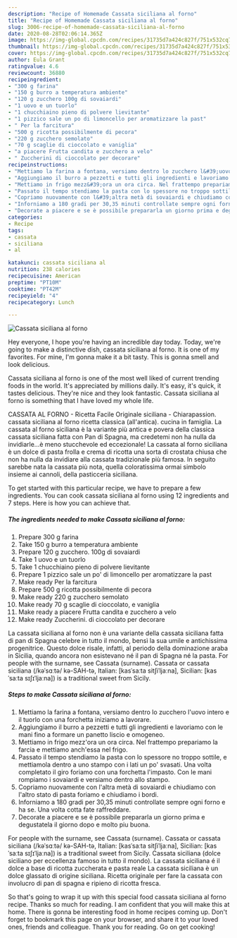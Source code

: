 ```yaml
---
description: "Recipe of Homemade Cassata siciliana al forno"
title: "Recipe of Homemade Cassata siciliana al forno"
slug: 3006-recipe-of-homemade-cassata-siciliana-al-forno
date: 2020-08-28T02:06:14.365Z
image: https://img-global.cpcdn.com/recipes/31735d7a424c827f/751x532cq70/cassata-siciliana-al-forno-recipe-main-photo.jpg
thumbnail: https://img-global.cpcdn.com/recipes/31735d7a424c827f/751x532cq70/cassata-siciliana-al-forno-recipe-main-photo.jpg
cover: https://img-global.cpcdn.com/recipes/31735d7a424c827f/751x532cq70/cassata-siciliana-al-forno-recipe-main-photo.jpg
author: Eula Grant
ratingvalue: 4.6
reviewcount: 36880
recipeingredient:
- "300 g farina"
- "150 g burro a temperatura ambiente"
- "120 g zucchero 100g di sovaiardi"
- "1 uovo e un tuorlo"
- "1 chucchiaino pieno di polvere lievitante"
- "1 pizzico sale un po di limoncello per aromatizzare la past"
- " Per la farcitura"
- "500 g ricotta possibilmente di pecora"
- "220 g zucchero semolato"
- "70 g scaglie di cioccolato e vaniglia"
- "a piacere Frutta candita e zucchero a velo"
- " Zuccherini di cioccolato per decorare"
recipeinstructions:
- "Mettiamo la farina a fontana, versiamo dentro lo zucchero l&#39;uovo intero e il tuorlo con una forchetta iniziamo a lavorare."
- "Aggiungiamo il burro a pezzetti e tutti gli ingredienti e lavoriamo con le mani fino a formare un panetto liscio e omogeneo."
- "Mettiamo in frigo mezz&#39;ora un ora circa. Nel frattempo prepariamo la farcia e mettiamo anch&#39;essa nel frigo."
- "Passato il tempo stendiamo la pasta con lo spessore no troppo sottile, e mettiamola dentro a uno stampo con i lati un po&#39; svasati. Una volta completato il giro foriamo con una forchetta l&#39;impasto. Con le mani rompiamo i sovaiardi e versiamo dentro allo stampo."
- "Copriamo nuovamente con l&#39;altra metà di sovaiardi e chiudiamo con l&#39;altro stato di pasta foriamo e chiudiamo i bordi."
- "Inforniamo a 180 gradi per 30,35 minuti controllate sempre ogni forno e ha se. Una volta cotta fate raffreddare."
- "Decorate a piacere e se è possibile prepararla un giorno prima e degustatela il giorno dopo e molto piu buona."
categories:
- Recipe
tags:
- cassata
- siciliana
- al

katakunci: cassata siciliana al 
nutrition: 238 calories
recipecuisine: American
preptime: "PT10M"
cooktime: "PT42M"
recipeyield: "4"
recipecategory: Lunch

---
```



![Cassata siciliana al forno](https://img-global.cpcdn.com/recipes/31735d7a424c827f/751x532cq70/cassata-siciliana-al-forno-recipe-main-photo.jpg)

Hey everyone, I hope you're having an incredible day today. Today, we're going to make a distinctive dish, cassata siciliana al forno. It is one of my favorites. For mine, I'm gonna make it a bit tasty. This is gonna smell and look delicious.

Cassata siciliana al forno is one of the most well liked of current trending foods in the world. It's appreciated by millions daily. It's easy, it's quick, it tastes delicious. They're nice and they look fantastic. Cassata siciliana al forno is something that I have loved my whole life.

CASSATA AL FORNO - Ricetta Facile Originale siciliana - Chiarapassion. cassata siciliana al forno ricetta classica (all&#39;antica). cucina in famiglia. La cassata al forno siciliana è la variante più antica e povera della classica cassata siciliana fatta con Pan di Spagna, ma credetemi non ha nulla da invidiarle…è meno stucchevole ed eccezionale! La cassata al forno siciliana è un dolce di pasta frolla e crema di ricotta una sorta di crostata chiusa che non ha nulla da invidiare alla cassata tradizionale più famosa. In seguito sarebbe nata la cassata più nota, quella coloratissima ormai simbolo insieme ai cannoli, della pasticceria siciliana.


To get started with this particular recipe, we have to prepare a few ingredients. You can cook cassata siciliana al forno using 12 ingredients and 7 steps. Here is how you can achieve that.

<!--inarticleads1-->

##### The ingredients needed to make Cassata siciliana al forno:

1. Prepare 300 g farina
1. Take 150 g burro a temperatura ambiente
1. Prepare 120 g zucchero. 100g di sovaiardi
1. Take 1 uovo e un tuorlo
1. Take 1 chucchiaino pieno di polvere lievitante
1. Prepare 1 pizzico sale un po&#39; di limoncello per aromatizzare la past
1. Make ready  Per la farcitura
1. Prepare 500 g ricotta possibilmente di pecora
1. Make ready 220 g zucchero semolato
1. Make ready 70 g scaglie di cioccolato, e vaniglia
1. Make ready a piacere Frutta candita e zucchero a velo
1. Make ready  Zuccherini. di cioccolato per decorare


La cassata siciliana al forno non è una variante della cassata siciliana fatta di pan di Spagna celebre in tutto il mondo, bensì la sua umile e antichissima progenitrice. Questo dolce risale, infatti, al periodo della dominazione araba in Sicilia, quando ancora non esistevano né il pan di Spagna né la pasta. For people with the surname, see Cassata (surname). Cassata or cassata siciliana (/kəˈsɑːtə/ kə-SAH-tə, Italian: [kasˈsaːta sitʃiˈljaːna], Sicilian: [kasˈsaːta sɪʃɪˈljaːna]) is a traditional sweet from Sicily. 

<!--inarticleads2-->

##### Steps to make Cassata siciliana al forno:

1. Mettiamo la farina a fontana, versiamo dentro lo zucchero l&#39;uovo intero e il tuorlo con una forchetta iniziamo a lavorare.
1. Aggiungiamo il burro a pezzetti e tutti gli ingredienti e lavoriamo con le mani fino a formare un panetto liscio e omogeneo.
1. Mettiamo in frigo mezz&#39;ora un ora circa. Nel frattempo prepariamo la farcia e mettiamo anch&#39;essa nel frigo.
1. Passato il tempo stendiamo la pasta con lo spessore no troppo sottile, e mettiamola dentro a uno stampo con i lati un po&#39; svasati. Una volta completato il giro foriamo con una forchetta l&#39;impasto. Con le mani rompiamo i sovaiardi e versiamo dentro allo stampo.
1. Copriamo nuovamente con l&#39;altra metà di sovaiardi e chiudiamo con l&#39;altro stato di pasta foriamo e chiudiamo i bordi.
1. Inforniamo a 180 gradi per 30,35 minuti controllate sempre ogni forno e ha se. Una volta cotta fate raffreddare.
1. Decorate a piacere e se è possibile prepararla un giorno prima e degustatela il giorno dopo e molto piu buona.


For people with the surname, see Cassata (surname). Cassata or cassata siciliana (/kəˈsɑːtə/ kə-SAH-tə, Italian: [kasˈsaːta sitʃiˈljaːna], Sicilian: [kasˈsaːta sɪʃɪˈljaːna]) is a traditional sweet from Sicily. Cassata siciliana (dolce siciliano per eccellenza famoso in tutto il mondo). La cassata siciliana é il dolce a base di ricotta zuccherata e pasta reale La cassata siciliana è un dolce glassato di origine siciliana. Ricetta originale per fare la cassata con involucro di pan di spagna e ripieno di ricotta fresca. 

So that's going to wrap it up with this special food cassata siciliana al forno recipe. Thanks so much for reading. I am confident that you will make this at home. There is gonna be interesting food in home recipes coming up. Don't forget to bookmark this page on your browser, and share it to your loved ones, friends and colleague. Thank you for reading. Go on get cooking!
